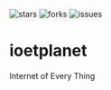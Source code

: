 ![stars](https://img.shields.io/github/stars/collabnix/ioetplanet)
![forks](https://img.shields.io/github/forks/collabnix/ioetplanet)
![issues](https://img.shields.io/github/issues/collabnix/ioetplanet)



# ioetplanet
Internet of Every Thing
